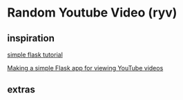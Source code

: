 # Random Youtube Video (ryv)

## inspiration

[simple flask tutorial](https://flask.palletsprojects.com/en/2.0.x/quickstart/)

[Making a simple Flask app for viewing YouTube videos](http://www.compjour.org/lessons/flask-single-page/simple-youtube-viewing-flask-app/)

## extras

